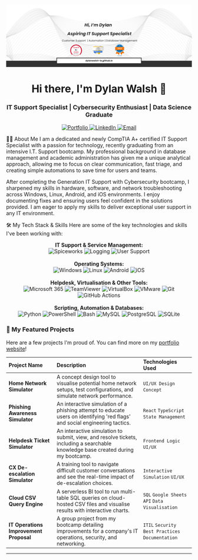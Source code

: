 <div align="center">
<img src="https://github.com/dylanwalsh-ie/dylanwalsh-ie/raw/main/dylanWalsh_banner.png" alt="Dylan Walsh Profile Banner">
<h1>Hi there, I'm Dylan Walsh 👋</h1>
<h3>IT Support Specialist | Cybersecurity Enthusiast | Data Science Graduate</h3>

<p>
<a href="https://dylanwalsh-ie.github.io/" target="_blank">
<img src="https://img.shields.io/badge/Portfolio-dylanwalsh.ie-blue?style=for-the-badge&logo=icloud" alt="Portfolio"/>
</a>
<a href="https://www.linkedin.com/in/dylanwalshire23/" target="_blank">
<img src="https://img.shields.io/badge/LinkedIn-Connect-blue?style=for-the-badge&logo=linkedin" alt="LinkedIn"/>
</a>
<a href="mailto:dylanwalsh23ie@gmail.com">
<img src="https://img.shields.io/badge/Email-Say_Hello-red?style=for-the-badge&logo=gmail" alt="Email"/>
</a>
</p>
</div>

👨‍💻 About Me
I am a dedicated and newly CompTIA A+ certified IT Support Specialist with a passion for technology, recently graduating from an intensive I.T. Support bootcamp. My professional background in database management and academic administration has given me a unique analytical approach, allowing me to focus on clear communication, fast triage, and creating simple automations to save time for users and teams.





After completing the Generation IT Support with Cybersecurity bootcamp, I sharpened my skills in hardware, software, and network troubleshooting across Windows, Linux, Android, and iOS environments. I enjoy documenting fixes and ensuring users feel confident in the solutions provided. I am eager to apply my skills to deliver exceptional user support in any IT environment.



🛠️ My Tech Stack & Skills
Here are some of the key technologies and skills I've been working with:

<p align="center">
<strong>IT Support & Service Management:</strong><br>
<img src="https://img.shields.io/badge/Spiceworks-Orange?style=for-the-badge&logo=spiceworks&logoColor=white" alt="Spiceworks">
<img src="https://img.shields.io/badge/Incident_Logging-blue?style=for-the-badge" alt="Logging">
<img src="https://www.google.com/search?q=https://img.shields.io/badge/User_Issue_Resolution-blue%3Fstyle%3Dfor-the-badge" alt="User Support">
<br><br>
<strong>Operating Systems:</strong><br>
<img src="https://img.shields.io/badge/Windows-0078D6?style=for-the-badge&logo=windows&logoColor=white" alt="Windows"/>
<img src="https://img.shields.io/badge/Linux-FCC624?style=for-the-badge&logo=linux&logoColor=black" alt="Linux"/>
<img src="https://img.shields.io/badge/Android-3DDC84?style=for-the-badge&logo=android&logoColor=white" alt="Android"/>
<img src="https://img.shields.io/badge/iOS-000000?style=for-the-badge&logo=apple&logoColor=white" alt="iOS"/>
<br><br>
<strong>Helpdesk, Virtualisation & Other Tools:</strong><br>
<img src="https://www.google.com/search?q=https://img.shields.io/badge/Microsoft_365-0078D4%3Fstyle%3Dfor-the-badge%26logo%3Dmicrosoft-365%26logoColor%3Dwhite" alt="Microsoft 365"/>
<img src="https://www.google.com/search?q=https://img.shields.io/badge/TeamViewer-0E83C8%3Fstyle%3Dfor-the-badge%26logo%3Dteamviewer%26logoColor%3Dwhite" alt="TeamViewer"/>
<img src="https://www.google.com/search?q=https://img.shields.io/badge/VirtualBox-22668E%3Fstyle%3Dfor-the-badge%26logo%3Dvirtualbox%26logoColor%3Dwhite" alt="VirtualBox"/>
<img src="https://www.google.com/search?q=https://img.shields.io/badge/VMware-6C757D%3Fstyle%3Dfor-the-badge%26logo%3Dvmware%26logoColor%3Dwhite" alt="VMware"/>
<img src="https://img.shields.io/badge/Git-F05032?style=for-the-badge&logo=git&logoColor=white" alt="Git"/>
<img src="https://img.shields.io/badge/GitHub_Actions-2088FF?style=for-the-badge&logo=github-actions&logoColor=white" alt="GitHub Actions"/>
<br><br>
<strong>Scripting, Automation & Databases:</strong><br>
<img src="https://img.shields.io/badge/Python-3776AB?style=for-the-badge&logo=python&logoColor=white" alt="Python"/>
<img src="https://img.shields.io/badge/PowerShell-5391FE?style=for-the-badge&logo=powershell&logoColor=white" alt="PowerShell"/>
<img src="https://img.shields.io/badge/Bash-4EAA25?style=for-the-badge&logo=gnubash&logoColor=white" alt="Bash"/>
<img src="https://img.shields.io/badge/MySQL-4479A1?style=for-the-badge&logo=mysql&logoColor=white" alt="MySQL"/>
<img src="https://img.shields.io/badge/PostgreSQL-4169E1?style=for-the-badge&logo=postgresql&logoColor=white" alt="PostgreSQL"/>
<img src="https://img.shields.io/badge/SQLite-003B57?style=for-the-badge&logo=sqlite&logoColor=white" alt="SQLite"/>
</p>

### 🚀 My Featured Projects
Here are a few projects I'm proud of. You can find more on my [portfolio website](https://dylanwalsh-ie.github.io/)!

| Project Name | Description | Technologies Used |
| :--- | :--- | :--- |
| **Home Network Simulator** | A concept design tool to visualise potential home network setups, test configurations, and simulate network performance. | `UI/UX Design` `Concept` |
| **Phishing Awareness Simulator** | An interactive simulation of a phishing attempt to educate users on identifying 'red flags' and social engineering tactics. | `React` `TypeScript` `State Management` |
| **Helpdesk Ticket Simulator** | An interactive simulation to submit, view, and resolve tickets, including a searchable knowledge base created during my bootcamp. | `Frontend Logic` `UI/UX` |
| **CX De-escalation Simulator** | A training tool to navigate difficult customer conversations and see the real-time impact of de-escalation choices. | `Interactive Simulation` `UI/UX`|
| **Cloud CSV Query Engine**| A serverless BI tool to run multi-table SQL queries on cloud-hosted CSV files and visualise results with interactive charts. | `SQL` `Google Sheets API` `Data Visualisation` |
| **IT Operations Improvement Proposal**| A group project from my bootcamp detailing improvements for a company's IT operations, security, and networking. | `ITIL` `Security Best Practices` `Documentation`|

---
